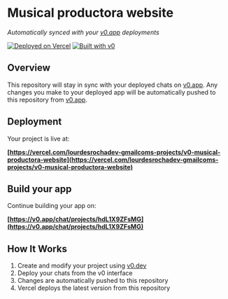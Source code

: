 # Musical productora website

*Automatically synced with your [v0.app](https://v0.app) deployments*

[![Deployed on Vercel](https://img.shields.io/badge/Deployed%20on-Vercel-black?style=for-the-badge&logo=vercel)](https://vercel.com/lourdesrochadev-gmailcoms-projects/v0-musical-productora-website)
[![Built with v0](https://img.shields.io/badge/Built%20with-v0.app-black?style=for-the-badge)](https://v0.app/chat/projects/hdL1X9ZFsMG)

## Overview

This repository will stay in sync with your deployed chats on [v0.app](https://v0.app).
Any changes you make to your deployed app will be automatically pushed to this repository from [v0.app](https://v0.app).

## Deployment

Your project is live at:

**[https://vercel.com/lourdesrochadev-gmailcoms-projects/v0-musical-productora-website](https://vercel.com/lourdesrochadev-gmailcoms-projects/v0-musical-productora-website)**

## Build your app

Continue building your app on:

**[https://v0.app/chat/projects/hdL1X9ZFsMG](https://v0.app/chat/projects/hdL1X9ZFsMG)**

## How It Works

1. Create and modify your project using [v0.dev](https://v0.dev)
2. Deploy your chats from the v0 interface
3. Changes are automatically pushed to this repository
4. Vercel deploys the latest version from this repository